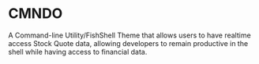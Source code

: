 # CMNDO
A Command-line Utility/FishShell Theme that allows users to have realtime access Stock Quote data, allowing developers to remain productive in the shell while having access to financial data.
